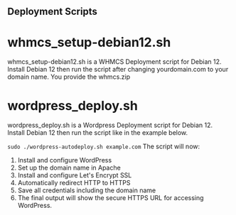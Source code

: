   ## Deployment Scripts
# whmcs_setup-debian12.sh
whmcs_setup-debian12.sh is a WHMCS Deployment script for Debian 12. Install Debian 12 then run the script after changing yourdomain.com to your domain name. You provide the whmcs.zip

# wordpress_deploy.sh
wordpress_deploy.sh is a Wordpress Deployment script for Debian 12. Install Debian 12 then run the script like in the example below.

`sudo ./wordpress-autodeploy.sh example.com`
The script will now:
1. Install and configure WordPress
2. Set up the domain name in Apache
3. Install and configure Let's Encrypt SSL
4. Automatically redirect HTTP to HTTPS
5. Save all credentials including the domain name
6. The final output will show the secure HTTPS URL for accessing WordPress.
